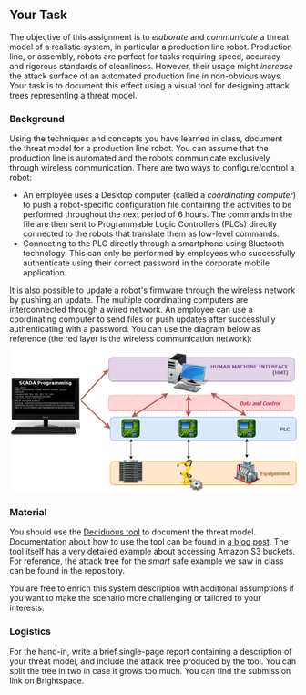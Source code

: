 ## Your Task

The objective of this assignment is to _elaborate_ and _communicate_ a threat model of a realistic system, in particular a production line robot.
Production line, or assembly, robots are perfect for tasks requiring speed, accuracy and rigorous standards of cleanliness.
However, their usage might _increase_ the attack surface of an automated production line in non-obvious ways.
Your task is to document this effect using a visual tool for designing attack trees representing a threat model.

### Background

Using the techniques and concepts you have learned in class, document the threat model for a production line robot. You can assume that the production line is automated and the robots communicate exclusively through wireless communication. There are two ways to configure/control a robot:
 * An employee uses a Desktop computer (called a _coordinating computer_) to push a robot-specific configuration file containing the activities to be performed throughout the next period of 6 hours. The commands in the file are then sent to Programmable Logic Controllers (PLCs) directly connected to the robots that translate them as low-level commands.
 * Connecting to the PLC directly through a smartphone using Bluetooth technology. This can only be performed by employees who successfully authenticate using their correct password in the corporate mobile application.

It is also possible to update a robot's firmware through the wireless network by pushing an update.
The multiple coordinating computers are interconnected through a wired network. An employee can use a coordinating computer to send files or push updates after successfully authenticating with a password. You can use the diagram below as reference (the red layer is the wireless communication network):

![A SCADA control system. Image credit to DPS Telecom](scadasys.png)

### Material

You should use the [Deciduous tool](https://www.deciduous.app/) to document the threat model. Documentation about how to use the tool can be found in [a blog post](https://swagitda.com/blog/posts/deciduous-attack-tree-app/).
The tool itself has a very detailed example about accessing Amazon S3 buckets. For reference, the attack tree for the _smart_ safe example we saw in class can be found in the repository.

You are free to enrich this system description with additional assumptions if you want to make the scenario more challenging or tailored to your interests.

### Logistics

For the hand-in, write a brief single-page report containing a description of your threat model, and include the attack tree produced by the tool.
You can split the tree in two in case it grows too much. You can find the submission link on Brightspace.
